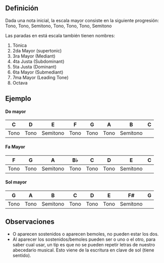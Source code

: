 
## Definición

Dada una nota inicial, la escala mayor consiste en la siguiente progresión:
	Tono, Tono, Semitono, Tono, Tono, Tono, Semitono

Las paradas en está escala también tienen nombres:
1. Tónica
2. 2da Mayor (supertonic)
3. 3ra Mayor (Mediant)
4. 4ta Justa (Subdominant)
5. 5ta Justa (Dominant)
6. 6ta Mayor (Submediant)
7. 7ma Mayor (Leading Tone)
8. Octava

## Ejemplo

#### Do mayor

| C    | D    | E        | F    | G    | A    | B        | C   |
| ---- | ---- | -------- | ---- | ---- | ---- | -------- | --- |
| Tono | Tono | Semitono | Tono | Tono | Tono | Semitono |     |

#### Fa Mayor

| F    | G    | A        | B$\flat$  | C    | D    | E        | C   |
| ---- | ---- | -------- | ---- | ---- | ---- | -------- | --- |
| Tono | Tono | Semitono | Tono | Tono | Tono | Semitono |     |

#### Sol mayor

| G    | A    | B        | C    | D    | E    | F#       | G   |
| ---- | ---- | -------- | ---- | ---- | ---- | -------- | --- |
| Tono | Tono | Semitono | Tono | Tono | Tono | Semitono |     |

## Observaciones

- O aparecen sostenidos o aparecen bemoles, no pueden estar los dos.
- Al aparecer los sostenidos/bemoles pueden ser o uno o el otro, para saber cual usar, un tip es que no se pueden repetir letras de nuestro abecedario musical. Esto viene de la escritura en clave de sol (tiene sentido).